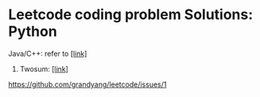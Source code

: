 # Leetcode coding problem Solutions: Python
Java/C++: refer to [[link]](https://github.com/grandyang/leetcode?tab=readme-ov-file)

1. Twosum: [[link]](https://github.com/grandyang/leetcode/issues/1)

https://github.com/grandyang/leetcode/issues/1
